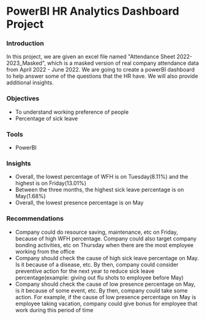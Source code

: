 # PowerBI HR Analytics Dashboard Project
### Introduction
In this project, we are given an excel file named "Attendance Sheet 2022-2023_Masked", which is a masked version of real company attendance data from April 2022 - June 2022. We are going to create a powerBI dashboard to help answer some of the questions that the HR have. We will also provide additional insights.  
### Objectives
- To understand working preference of people
- Percentage of sick leave
### Tools
- PowerBI
### Insights
- Overall, the lowest percentage of WFH is on Tuesday(8.11%) and the highest is on Friday(13.01%)
- Between the three months, the highest sick leave percentage is on May(1.68%)
- Overall, the lowest presence percentage is on May 
### Recommendations
- Company could do resource saving, maintenance, etc on Friday, because of high WFH percentage. Company could also target company bonding activities, etc on Thursday when there are the most employee working from the office
- Company should check the cause of high sick leave percentage on May. Is it because of a disease, etc. By then, company could consider preventive action for the next year to reduce sick leave percentage(example: giving out flu shots to employee before May)
- Company should check the cause of low presence percentage on May, is it because of some event, etc. By then, company could take some action. For example, if the cause of low presence percentage on May is employee taking vacation, company could give bonus for employee that work during this period of time

